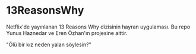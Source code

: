 # 13ReasonsWhy
Netflix'de yayınlanan 13 Reasons Why dizisinin hayran uygulaması.
Bu repo Yunus Haznedar ve Eren Özhan'ın projesine aittir.


"Ölü bir kız neden yalan söylesin?"
